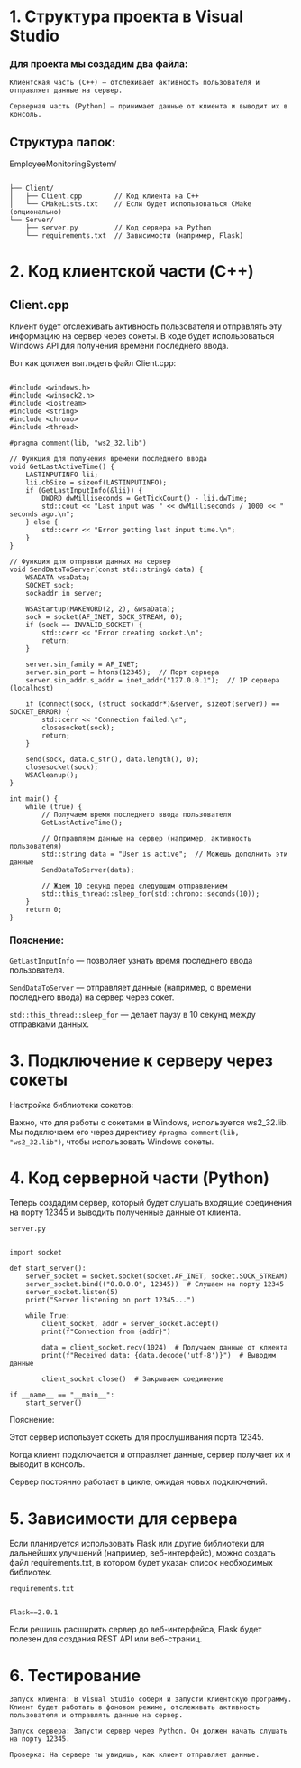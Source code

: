 # 1. Структура проекта в Visual Studio

### Для проекта мы создадим два файла:

    Клиентская часть (C++) — отслеживает активность пользователя и отправляет данные на сервер.

    Серверная часть (Python) — принимает данные от клиента и выводит их в консоль.

## Структура папок:

EmployeeMonitoringSystem/

```

├── Client/
│   ├── Client.cpp        // Код клиента на C++
│   └── CMakeLists.txt    // Если будет использоваться CMake (опционально)
└── Server/
    ├── server.py         // Код сервера на Python
    └── requirements.txt  // Зависимости (например, Flask)

```

# 2. Код клиентской части (C++)

## Client.cpp

Клиент будет отслеживать активность пользователя и отправлять эту информацию на сервер через сокеты. В коде будет использоваться Windows API для получения времени последнего ввода.

Вот как должен выглядеть файл Client.cpp:
```

#include <windows.h>
#include <winsock2.h>
#include <iostream>
#include <string>
#include <chrono>
#include <thread>

#pragma comment(lib, "ws2_32.lib")

// Функция для получения времени последнего ввода
void GetLastActiveTime() {
    LASTINPUTINFO lii;
    lii.cbSize = sizeof(LASTINPUTINFO);
    if (GetLastInputInfo(&lii)) {
        DWORD dwMilliseconds = GetTickCount() - lii.dwTime;
        std::cout << "Last input was " << dwMilliseconds / 1000 << " seconds ago.\n";
    } else {
        std::cerr << "Error getting last input time.\n";
    }
}

// Функция для отправки данных на сервер
void SendDataToServer(const std::string& data) {
    WSADATA wsaData;
    SOCKET sock;
    sockaddr_in server;

    WSAStartup(MAKEWORD(2, 2), &wsaData);
    sock = socket(AF_INET, SOCK_STREAM, 0);
    if (sock == INVALID_SOCKET) {
        std::cerr << "Error creating socket.\n";
        return;
    }

    server.sin_family = AF_INET;
    server.sin_port = htons(12345);  // Порт сервера
    server.sin_addr.s_addr = inet_addr("127.0.0.1");  // IP сервера (localhost)

    if (connect(sock, (struct sockaddr*)&server, sizeof(server)) == SOCKET_ERROR) {
        std::cerr << "Connection failed.\n";
        closesocket(sock);
        return;
    }

    send(sock, data.c_str(), data.length(), 0);
    closesocket(sock);
    WSACleanup();
}

int main() {
    while (true) {
        // Получаем время последнего ввода пользователя
        GetLastActiveTime();

        // Отправляем данные на сервер (например, активность пользователя)
        std::string data = "User is active";  // Можешь дополнить эти данные
        SendDataToServer(data);

        // Ждем 10 секунд перед следующим отправлением
        std::this_thread::sleep_for(std::chrono::seconds(10));
    }
    return 0;
}

```

### Пояснение:

`GetLastInputInfo` — позволяет узнать время последнего ввода пользователя.

`SendDataToServer` — отправляет данные (например, о времени последнего ввода) на сервер через сокет.

`std::this_thread::sleep_for` — делает паузу в 10 секунд между отправками данных.

# 3. Подключение к серверу через сокеты

Настройка библиотеки сокетов:

Важно, что для работы с сокетами в Windows, используется ws2_32.lib. Мы подключаем его через директиву `#pragma comment(lib, "ws2_32.lib")`, чтобы использовать Windows сокеты.

# 4. Код серверной части (Python)

Теперь создадим сервер, который будет слушать входящие соединения на порту 12345 и выводить полученные данные от клиента.

`server.py`

```

import socket

def start_server():
    server_socket = socket.socket(socket.AF_INET, socket.SOCK_STREAM)
    server_socket.bind(("0.0.0.0", 12345))  # Слушаем на порту 12345
    server_socket.listen(5)
    print("Server listening on port 12345...")

    while True:
        client_socket, addr = server_socket.accept()
        print(f"Connection from {addr}")

        data = client_socket.recv(1024)  # Получаем данные от клиента
        print(f"Received data: {data.decode('utf-8')}")  # Выводим данные

        client_socket.close()  # Закрываем соединение

if __name__ == "__main__":
    start_server()

```

Пояснение:

Этот сервер использует сокеты для прослушивания порта 12345.

Когда клиент подключается и отправляет данные, сервер получает их и выводит в консоль.

Сервер постоянно работает в цикле, ожидая новых подключений.

# 5. Зависимости для сервера

Если планируется использовать Flask или другие библиотеки для дальнейших улучшений (например, веб-интерфейс), можно создать файл requirements.txt, в котором будет указан список необходимых библиотек.

`requirements.txt`

```

Flask==2.0.1

```
Если решишь расширить сервер до веб-интерфейса, Flask будет полезен для создания REST API или веб-страниц.

# 6. Тестирование

    Запуск клиента: В Visual Studio собери и запусти клиентскую программу. Клиент будет работать в фоновом режиме, отслеживать активность пользователя и отправлять данные на сервер.

    Запуск сервера: Запусти сервер через Python. Он должен начать слушать на порту 12345.

    Проверка: На сервере ты увидишь, как клиент отправляет данные.
